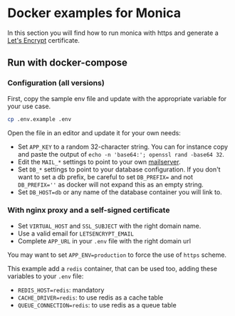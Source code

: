 # Docker examples for Monica

In this section you will find how to run monica with https and generate a [Let's Encrypt](https://letsencrypt.org/) certificate.

## Run with docker-compose

### Configuration (all versions)

First, copy the sample env file and update with the appropriate variable for your use case. 

```sh
cp .env.example .env
```

Open the file in an editor and update it for your own needs:

- Set `APP_KEY` to a random 32-character string. You can for instance copy and paste the output of `echo -n 'base64:'; openssl rand -base64 32`.
- Edit the `MAIL_*` settings to point to your own [mailserver](/docs/installation/mail.md).
- Set `DB_*` settings to point to your database configuration. If you don't want to set a db prefix, be careful to set `DB_PREFIX=` and not `DB_PREFIX=''` as docker will not expand this as an empty string.
- Set `DB_HOST=db` or any name of the database container you will link to.


### With nginx proxy and a self-signed certificate

- Set `VIRTUAL_HOST` and `SSL_SUBJECT` with the right domain name.
- Use a valid email for `LETSENCRYPT_EMAIL` 
- Complete `APP_URL` in your `.env` file with the right domain url

You may want to set `APP_ENV=production` to force the use of `https` scheme.

This example add a `redis` container, that can be used too, adding these variables to your `.env` file:
- `REDIS_HOST=redis`: mandatory
- `CACHE_DRIVER=redis`: to use redis as a cache table
- `QUEUE_CONNECTION=redis`: to use redis as a queue table
